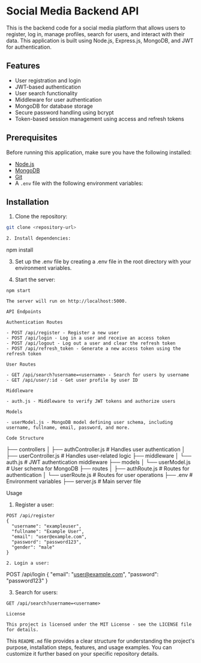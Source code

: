 # Social Media Backend API

This is the backend code for a social media platform that allows users to register, log in, manage profiles, search for users, and interact with their data. This application is built using Node.js, Express.js, MongoDB, and JWT for authentication.

## Features

- User registration and login
- JWT-based authentication
- User search functionality
- Middleware for user authentication
- MongoDB for database storage
- Secure password handling using bcrypt
- Token-based session management using access and refresh tokens

## Prerequisites

Before running this application, make sure you have the following installed:

- [Node.js](https://nodejs.org/)
- [MongoDB](https://www.mongodb.com/)
- [Git](https://git-scm.com/)
- A `.env` file with the following environment variables:


## Installation

1. Clone the repository:

 ```bash
 git clone <repository-url>

2. Install dependencies:

```
npm install   

3. Set up the .env file by creating a .env file in the root directory with your environment variables.

4. Start the server:

```
npm start

The server will run on http://localhost:5000.

API Endpoints

Authentication Routes

- POST /api/register - Register a new user
- POST /api/login - Log in a user and receive an access token
- POST /api/logout - Log out a user and clear the refresh token
- POST /api/refresh_token - Generate a new access token using the refresh token

User Routes

- GET /api/search?username=<username> - Search for users by username
- GET /api/user/:id - Get user profile by user ID

Middleware

- auth.js - Middleware to verify JWT tokens and authorize users

Models

- userModel.js - MongoDB model defining user schema, including username, fullname, email, password, and more.

Code Structure

```
├── controllers
│   ├── authController.js        # Handles user authentication
│   ├── userController.js        # Handles user-related logic
├── middleware
│   └── auth.js                  # JWT authentication middleware
├── models
│   └── userModel.js             # User schema for MongoDB
├── routes
│   ├── authRoute.js             # Routes for authentication
│   └── userRoute.js             # Routes for user operations
├── .env                         # Environment variables
├── server.js                    # Main server file

Usage

1. Register a user:

```
POST /api/register
{
  "username": "exampleuser",
  "fullname": "Example User",
  "email": "user@example.com",
  "password": "password123",
  "gender": "male"
}

2. Login a user:

```
POST /api/login
{
  "email": "user@example.com",
  "password": "password123"
}

3. Search for users:

```
GET /api/search?username=<username>

License

This project is licensed under the MIT License - see the LICENSE file for details.

```
This `README.md` file provides a clear structure for understanding the project's purpose, installation steps, features, and usage examples. You can customize it further based on your specific repository details.
